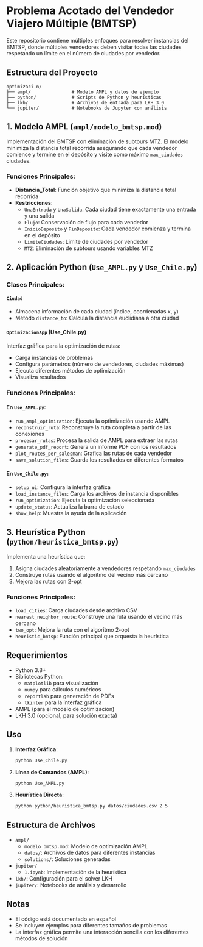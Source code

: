 # Problema Acotado del Vendedor Viajero Múltiple (BMTSP)

Este repositorio contiene múltiples enfoques para resolver instancias del BMTSP, donde múltiples vendedores deben visitar todas las ciudades respetando un límite en el número de ciudades por vendedor.

## Estructura del Proyecto

```
optimizaci-n/
├── ampl/               # Modelo AMPL y datos de ejemplo
├── python/             # Scripts de Python y heurísticas
├── lkh/                # Archivos de entrada para LKH 3.0
└── jupiter/            # Notebooks de Jupyter con análisis
```

## 1. Modelo AMPL (`ampl/modelo_bmtsp.mod`)

Implementación del BMTSP con eliminación de subtours MTZ. El modelo minimiza la distancia total recorrida asegurando que cada vendedor comience y termine en el depósito y visite como máximo `max_ciudades` ciudades.

### Funciones Principales:
- **Distancia_Total**: Función objetivo que minimiza la distancia total recorrida
- **Restricciones**:
  - `UnaEntrada` y `UnaSalida`: Cada ciudad tiene exactamente una entrada y una salida
  - `Flujo`: Conservación de flujo para cada vendedor
  - `InicioDeposito` y `FinDeposito`: Cada vendedor comienza y termina en el depósito
  - `LimiteCiudades`: Límite de ciudades por vendedor
  - `MTZ`: Eliminación de subtours usando variables MTZ

## 2. Aplicación Python (`Use_AMPL.py` y `Use_Chile.py`)

### Clases Principales:

#### `Ciudad`
- Almacena información de cada ciudad (índice, coordenadas x, y)
- Método `distance_to`: Calcula la distancia euclidiana a otra ciudad

#### `OptimizacionApp` (Use_Chile.py)
Interfaz gráfica para la optimización de rutas:
- Carga instancias de problemas
- Configura parámetros (número de vendedores, ciudades máximas)
- Ejecuta diferentes métodos de optimización
- Visualiza resultados

### Funciones Principales:

#### En `Use_AMPL.py`:
- `run_ampl_optimization`: Ejecuta la optimización usando AMPL
- `reconstruir_ruta`: Reconstruye la ruta completa a partir de las conexiones
- `procesar_rutas`: Procesa la salida de AMPL para extraer las rutas
- `generate_pdf_report`: Genera un informe PDF con los resultados
- `plot_routes_per_salesman`: Grafica las rutas de cada vendedor
- `save_solution_files`: Guarda los resultados en diferentes formatos

#### En `Use_Chile.py`:
- `setup_ui`: Configura la interfaz gráfica
- `load_instance_files`: Carga los archivos de instancia disponibles
- `run_optimization`: Ejecuta la optimización seleccionada
- `update_status`: Actualiza la barra de estado
- `show_help`: Muestra la ayuda de la aplicación

## 3. Heurística Python (`python/heuristica_bmtsp.py`)

Implementa una heurística que:
1. Asigna ciudades aleatoriamente a vendedores respetando `max_ciudades`
2. Construye rutas usando el algoritmo del vecino más cercano
3. Mejora las rutas con 2-opt

### Funciones Principales:
- `load_cities`: Carga ciudades desde archivo CSV
- `nearest_neighbor_route`: Construye una ruta usando el vecino más cercano
- `two_opt`: Mejora la ruta con el algoritmo 2-opt
- `heuristic_bmtsp`: Función principal que orquesta la heurística


## Requerimientos

- Python 3.8+
- Bibliotecas Python:
  - `matplotlib` para visualización
  - `numpy` para cálculos numéricos
  - `reportlab` para generación de PDFs
  - `tkinter` para la interfaz gráfica
- AMPL (para el modelo de optimización)
- LKH 3.0 (opcional, para solución exacta)

## Uso

1. **Interfaz Gráfica**:
   ```bash
   python Use_Chile.py
   ```

2. **Línea de Comandos (AMPL)**:
   ```bash
   python Use_AMPL.py
   ```

3. **Heurística Directa**:
   ```bash
   python python/heuristica_bmtsp.py datos/ciudades.csv 2 5
   ```

## Estructura de Archivos

- `ampl/`
  - `modelo_bmtsp.mod`: Modelo de optimización AMPL
  - `datos/`: Archivos de datos para diferentes instancias
  - `solutions/`: Soluciones generadas
- `jupiter/`
  - `1.ipynb`: Implementación de la heurística
- `lkh/`: Configuración para el solver LKH
- `jupiter/`: Notebooks de análisis y desarrollo

## Notas

- El código está documentado en español
- Se incluyen ejemplos para diferentes tamaños de problemas
- La interfaz gráfica permite una interacción sencilla con los diferentes métodos de solución
